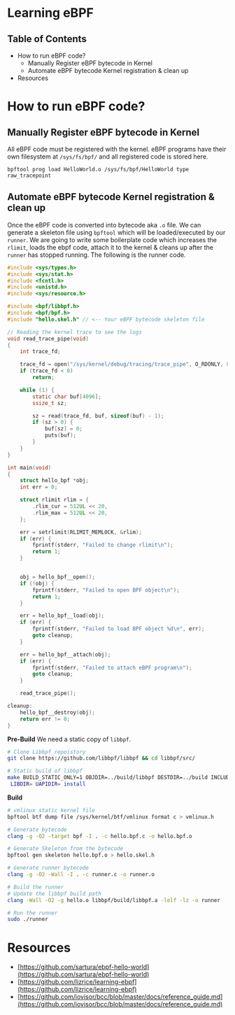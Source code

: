 # Learning eBPF

## Table of Contents
- How to run eBPF code?
	- Manually Register eBPF bytecode in Kernel
	- Automate eBPF bytecode Kernel registration & clean up
- Resources

# How to run eBPF code?
## Manually Register eBPF bytecode in Kernel

All eBPF code must be registered with the kernel. eBPF programs have their own filesystem at `/sys/fs/bpf/` and all registered code is stored here.

`bpftool prog load HelloWorld.o /sys/fs/bpf/HelloWorld type raw_tracepoint`

## Automate eBPF bytecode Kernel registration & clean up

Once the eBPF code is converted into bytecode aka `.o` file. We can generate a skeleton file using `bpftool` which will be loaded/executed by our `runner`. We are going to write some boilerplate code which increases the `rlimit`, loads the ebpf code, attach it to the kernel & cleans up after the `runner` has stopped running. The following is the runner code.

```C
#include <sys/types.h>
#include <sys/stat.h>
#include <fcntl.h>
#include <unistd.h>
#include <sys/resource.h>

#include <bpf/libbpf.h>
#include <bpf/bpf.h>
#include "hello.skel.h" // <-- Your eBPF bytecode skeleton file

// Reading the kernel trace to see the logs
void read_trace_pipe(void)
{
	int trace_fd;

	trace_fd = open("/sys/kernel/debug/tracing/trace_pipe", O_RDONLY, 0);
	if (trace_fd < 0)
		return;

	while (1) {
		static char buf[4096];
		ssize_t sz;

		sz = read(trace_fd, buf, sizeof(buf) - 1);
		if (sz > 0) {
			buf[sz] = 0;
			puts(buf);
		}
	}
}

int main(void)
{
	struct hello_bpf *obj;
	int err = 0;

	struct rlimit rlim = {
		.rlim_cur = 512UL << 20,
		.rlim_max = 512UL << 20,
	};

	err = setrlimit(RLIMIT_MEMLOCK, &rlim);
	if (err) {
		fprintf(stderr, "Failed to change rlimit\n");
		return 1;
	}


	obj = hello_bpf__open();
	if (!obj) {
		fprintf(stderr, "Failed to open BPF object\n");
		return 1;
	}

	err = hello_bpf__load(obj);
	if (err) {
		fprintf(stderr, "Failed to load BPF object %d\n", err);
		goto cleanup;
	}

	err = hello_bpf__attach(obj);
	if (err) {
		fprintf(stderr, "Failed to attach eBPF program\n");
		goto cleanup;
	}

	read_trace_pipe();

cleanup:
	hello_bpf__destroy(obj);
	return err != 0;
}
```

**Pre-Build**
We need a static copy of `libbpf`.
```sh
# Clone Libbpf repoistory
git clone https://github.com/libbpf/libbpf && cd libbpf/src/

# Static build of libbpf
make BUILD_STATIC_ONLY=1 OBJDIR=../build/libbpf DESTDIR=../build INCLUDEDIR=
 LIBDIR= UAPIDIR= install
```

**Build**
```sh
# vmlinux static kernel file
bpftool btf dump file /sys/kernel/btf/vmlinux format c > vmlinux.h

# Generate bytecode
clang -g -O2 -target bpf -I . -c hello.bpf.c -o hello.bpf.o

# Generate Skeleton from the bytecode
bpftool gen skeleton hello.bpf.o > hello.skel.h

# Generate runner bytecode
clang -g -O2 -Wall -I . -c runner.c -o runner.o

# Build the runner
# Update the libbpf build path
clang -Wall -O2 -g hello.o libbpf/build/libbpf.a -lelf -lz -o runner

# Run the runner
sudo ./runner
```



# Resources
- [https://github.com/sartura/ebpf-hello-world](https://github.com/sartura/ebpf-hello-world)
- [https://github.com/lizrice/learning-ebpf](https://github.com/lizrice/learning-ebpf)
- [https://github.com/iovisor/bcc/blob/master/docs/reference_guide.md](https://github.com/iovisor/bcc/blob/master/docs/reference_guide.md)
